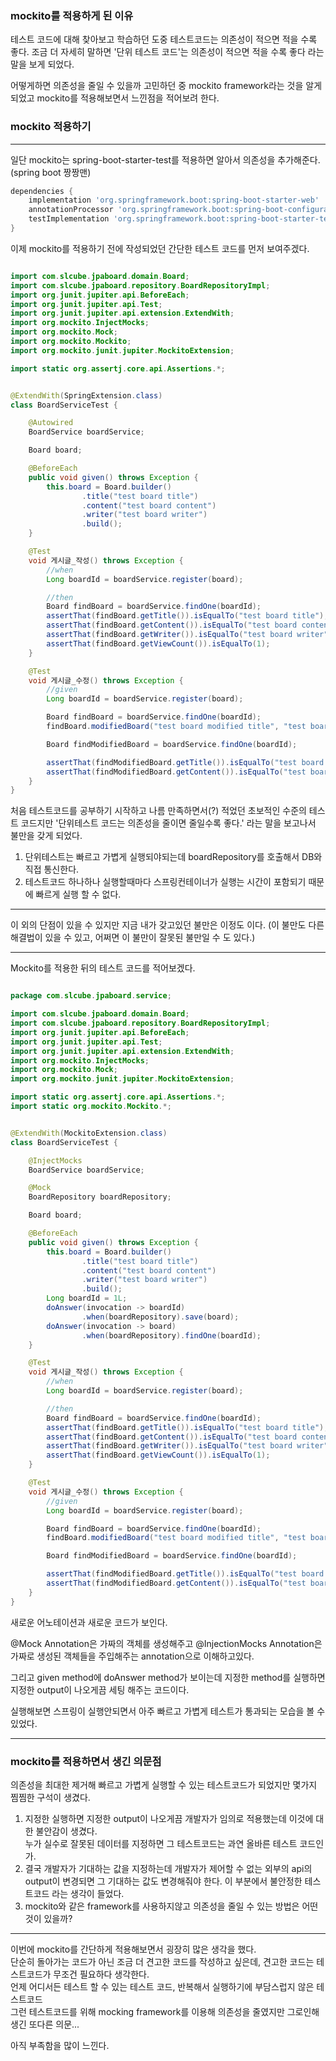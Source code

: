 ### mockito를 적용하게 된 이유

테스트 코드에 대해 찾아보고 학습하던 도중 
테스트코드는 의존성이 적으면 적을 수록 좋다. 
조금 더 자세히 말하면 '단위 테스트 코드'는 
의존성이 적으면 적을 수록 좋다 라는 말을 보게 되었다.

어떻게하면 의존성을 줄일 수 있을까 고민하던 중 mockito framework라는 것을 알게 되었고
mockito를 적용해보면서 느낀점을 적어보려 한다.

### mockito 적용하기

---
일단 mockito는 spring-boot-starter-test를 적용하면 알아서 의존성을 추가해준다.(spring boot 짱짱맨)

```gradle
dependencies {
	implementation 'org.springframework.boot:spring-boot-starter-web'
	annotationProcessor 'org.springframework.boot:spring-boot-configuration-processor'
	testImplementation 'org.springframework.boot:spring-boot-starter-test'
}
```

이제 mockito를 적용하기 전에 작성되었던 간단한 테스트 코드를 먼저 보여주겠다.

```java

import com.slcube.jpaboard.domain.Board;
import com.slcube.jpaboard.repository.BoardRepositoryImpl;
import org.junit.jupiter.api.BeforeEach;
import org.junit.jupiter.api.Test;
import org.junit.jupiter.api.extension.ExtendWith;
import org.mockito.InjectMocks;
import org.mockito.Mock;
import org.mockito.Mockito;
import org.mockito.junit.jupiter.MockitoExtension;

import static org.assertj.core.api.Assertions.*;


@ExtendWith(SpringExtension.class)
class BoardServiceTest {

    @Autowired
    BoardService boardService;

    Board board;

    @BeforeEach
    public void given() throws Exception {
        this.board = Board.builder()
                .title("test board title")
                .content("test board content")
                .writer("test board writer")
                .build();
    }

    @Test
    void 게시글_작성() throws Exception {
        //when
        Long boardId = boardService.register(board);

        //then
        Board findBoard = boardService.findOne(boardId);
        assertThat(findBoard.getTitle()).isEqualTo("test board title");
        assertThat(findBoard.getContent()).isEqualTo("test board content");
        assertThat(findBoard.getWriter()).isEqualTo("test board writer");
        assertThat(findBoard.getViewCount()).isEqualTo(1);
    }

    @Test
    void 게시글_수정() throws Exception {
        //given
        Long boardId = boardService.register(board);

        Board findBoard = boardService.findOne(boardId);
        findBoard.modifiedBoard("test board modified title", "test board modified content");

        Board findModifiedBoard = boardService.findOne(boardId);

        assertThat(findModifiedBoard.getTitle()).isEqualTo("test board modified title");
        assertThat(findModifiedBoard.getContent()).isEqualTo("test board modified content");
    }
}
```

처음 테스트코드를 공부하기 시작하고 나름 만족하면서(?) 적었던 초보적인 수준의 테스트 코드지만
'단위테스트 코드는 의존성을 줄이면 줄일수록 좋다.' 라는 말을 보고나서 불만을 갖게 되었다.

1. 단위테스트는 빠르고 가볍게 실행되야되는데 boardRepository를 호출해서 DB와 직접 통신한다. 
2.  테스트코드 하나하나 실행할때마다 스프링컨테이너가 실행는 시간이 포함되기 때문에 빠르게 실행 할 수 없다.
---

이 외의 단점이 있을 수 있지만 지금 내가 갖고있던 불만은 이정도 이다. 
(이 불만도 다른 해결법이 있을 수 있고, 어쩌면 이 불만이 잘못된 불만일 수 도 있다.)

---
Mockito를 적용한 뒤의 테스트 코드를 적어보겠다.

```java

package com.slcube.jpaboard.service;

import com.slcube.jpaboard.domain.Board;
import com.slcube.jpaboard.repository.BoardRepositoryImpl;
import org.junit.jupiter.api.BeforeEach;
import org.junit.jupiter.api.Test;
import org.junit.jupiter.api.extension.ExtendWith;
import org.mockito.InjectMocks;
import org.mockito.Mock;
import org.mockito.junit.jupiter.MockitoExtension;

import static org.assertj.core.api.Assertions.*;
import static org.mockito.Mockito.*;


@ExtendWith(MockitoExtension.class)
class BoardServiceTest {

    @InjectMocks
    BoardService boardService;

    @Mock
    BoardRepository boardRepository;

    Board board;

    @BeforeEach
    public void given() throws Exception {
        this.board = Board.builder()
                .title("test board title")
                .content("test board content")
                .writer("test board writer")
                .build();
        Long boardId = 1L;
        doAnswer(invocation -> boardId)
                .when(boardRepository).save(board);
        doAnswer(invocation -> board)
                .when(boardRepository).findOne(boardId);
    }

    @Test
    void 게시글_작성() throws Exception {
        //when
        Long boardId = boardService.register(board);

        //then
        Board findBoard = boardService.findOne(boardId);
        assertThat(findBoard.getTitle()).isEqualTo("test board title");
        assertThat(findBoard.getContent()).isEqualTo("test board content");
        assertThat(findBoard.getWriter()).isEqualTo("test board writer");
        assertThat(findBoard.getViewCount()).isEqualTo(1);
    }

    @Test
    void 게시글_수정() throws Exception {
        //given
        Long boardId = boardService.register(board);

        Board findBoard = boardService.findOne(boardId);
        findBoard.modifiedBoard("test board modified title", "test board modified content");

        Board findModifiedBoard = boardService.findOne(boardId);

        assertThat(findModifiedBoard.getTitle()).isEqualTo("test board modified title");
        assertThat(findModifiedBoard.getContent()).isEqualTo("test board modified content");
    }
}
```

새로운 어노테이션과 새로운 코드가 보인다.

@Mock Annotation은 가짜의 객체를 생성해주고 @InjectionMocks Annotation은 가짜로 생성된 객체들을 주입해주는 annotation으로 이해하고있다.  

그리고 given method에 doAnswer method가 보이는데 지정한 method를 실행하면 지정한 output이 나오게끔 세팅 해주는 코드이다.  

실행해보면 스프링이 실행안되면서 아주 빠르고 가볍게 테스트가 통과되는 모습을 볼 수 있었다.

---
### mockito를 적용하면서 생긴 의문점
의존성을 최대한 제거해 빠르고 가볍게 실행할 수 있는 테스트코드가 되었지만 몇가지 찜찜한 구석이 생겼다.

1. 지정한 실행하면 지정한 output이 나오게끔 개발자가 임의로 적용했는데 이것에 대한 불안감이 생겼다.  
누가 실수로 잘못된 데이터를 지정하면 그 테스트코드는 과연 올바른 테스트 코드인가.  
2. 결국 개발자가 기대하는 값을 지정하는데 개발자가 제어할 수 없는 외부의 api의 output이 변경되면 그 기대하는 값도 변경해줘야 한다. 
이 부분에서 불안정한 테스트코드 라는 생각이 들었다.
3. mockito와 같은 framework를 사용하지않고 의존성을 줄일 수 있는 방법은 어떤것이 있을까?
---

이번에 mockito를 간단하게 적용해보면서 굉장히 많은 생각을 했다.  
단순히 돌아가는 코드가 아닌 조금 더 견고한 코드를 작성하고 싶은데, 견고한 코드는 테스트코드가 무조건 필요하다 생각한다.  
언제 어디서든 테스트 할 수 있는 테스트 코드, 반복해서 실행하기에 부담스럽지 않은 테스트코드  
그런 테스트코드를 위해 mocking framework를 이용해 의존성을 줄였지만 그로인해 생긴 또다른 의문...  

아직 부족함을 많이 느낀다.
